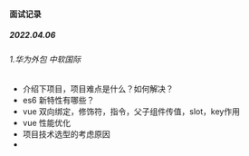 #### 面试记录

##### 2022.04.06

###### 1.华为外包   中软国际

* 介绍下项目，项目难点是什么？如何解决？
* es6 新特性有哪些？
* vue 双向绑定，修饰符，指令，父子组件传值，slot，key作用
* vue 性能优化
* 项目技术选型的考虑原因
* 

